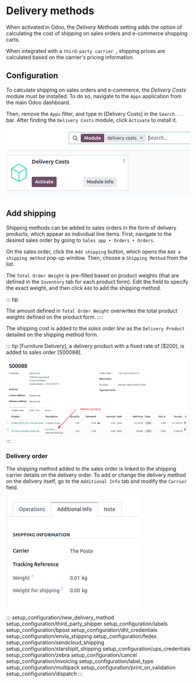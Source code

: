 # Delivery methods

When activated in Odoo, the *Delivery Methods* setting adds the option
of calculating the cost of shipping on sales orders and e-commerce
shopping carts.

When integrated with a
`third-party carrier `, shipping prices are calculated based on the carrier\'s
pricing information.


## Configuration

To calculate shipping on sales orders and e-commerce, the *Delivery
Costs* module must be installed. To do so, navigate to the
`Apps` application from the main
Odoo dashboard.

Then, remove the `Apps` filter, and
type in [Delivery Costs] in the
`Search...` bar. After finding the
`Delivery Costs` module, click
`Activate` to install it.

![Install the Delivery Costs module.](setup_configuration/install-module.png)

## Add shipping 

Shipping methods can be added to sales orders in the form of delivery
products, which appear as individual line items. First, navigate to the
desired sales order by going to `Sales
app ‣ Orders ‣ Orders`.

On the sales order, click the `Add shipping` button, which opens the `Add a
shipping method` pop-up window. Then,
choose a `Shipping Method` from the
list.

The `Total Order Weight` is
pre-filled based on product weights (that are defined in the
`Inventory` tab for each product
form). Edit the field to specify the exact weight, and then click
`Add` to add the shipping method.

::: tip

The amount defined in `Total Order Weight` overwrites the total product weights defined on the
product form.
::::

The shipping cost is added to the *sales order line* as the
`Delivery Product` detailed on the
shipping method form.

::: tip
[Furniture Delivery], a delivery product with a fixed rate
of [\$200], is added to sales order [S00088].

![Show delivery order on the sales order line.](setup_configuration/delivery-product.png)
:::

### Delivery order

The shipping method added to the sales order is linked to the shipping
carrier details on the delivery order. To add or change the delivery
method on the delivery itself, go to the
`Additional Info` tab and modify the
`Carrier` field.

![Shipping carrier information on the delivery form.](setup_configuration/delivery-order.png)

::: 
setup_configuration/new_delivery_method
setup_configuration/third_party_shipper setup_configuration/labels
setup_configuration/bpost setup_configuration/dhl_credentials
setup_configuration/envia_shipping setup_configuration/fedex
setup_configuration/sendcloud_shipping
setup_configuration/starshipit_shipping
setup_configuration/ups_credentials setup_configuration/zebra
setup_configuration/cancel setup_configuration/invoicing
setup_configuration/label_type setup_configuration/multipack
setup_configuration/print_on_validation setup_configuration/dispatch
:::
